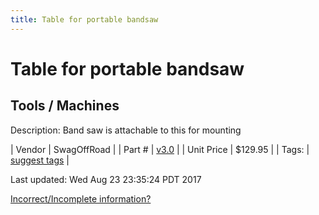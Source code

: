 ```yaml
---
title: Table for portable bandsaw
---
```


# Table for portable bandsaw
## Tools / Machines
Description: 	Band saw is attachable to this for mounting 

| Vendor | SwagOffRoad | 
| Part # | [v3.0](http://www.swagoffroad.com/SWAG-V30-Portaband-Table_p_55.html) | 
| Unit Price | $129.95 | 
| Tags: | [suggest tags](https://docs.google.com/forms/d/e/1FAIpQLSeWyY8v3RgOty-MyWmh9U0iivNYN_molChYyS-0U-o-kOAv_g/viewform) | 

Last updated: Wed Aug 23 23:35:24 PDT 2017

 [Incorrect/Incomplete information?](https://docs.google.com/forms/d/e/1FAIpQLSeWyY8v3RgOty-MyWmh9U0iivNYN_molChYyS-0U-o-kOAv_g/viewform)